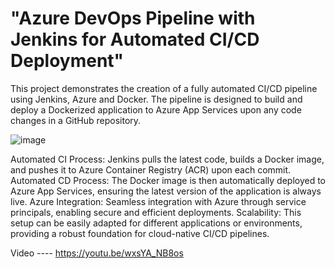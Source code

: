 # "Azure DevOps Pipeline with Jenkins for Automated CI/CD Deployment"
This project demonstrates the creation of a fully automated CI/CD pipeline using Jenkins, Azure and Docker. The pipeline is designed to build and deploy a Dockerized application to Azure App Services upon any code changes in a GitHub repository.

![image](https://github.com/user-attachments/assets/097c63fa-48e2-492f-9016-6cd003a68218)

  Automated CI Process: Jenkins pulls the latest code, builds a Docker image, and pushes it to Azure Container Registry (ACR) upon each commit.
  Automated CD Process: The Docker image is then automatically deployed to Azure App Services, ensuring the latest version of the application is always live.
  Azure Integration: Seamless integration with Azure through service principals, enabling secure and efficient deployments.
  Scalability: This setup can be easily adapted for different applications or environments, providing a robust foundation for cloud-native CI/CD pipelines.




Video ---- https://youtu.be/wxsYA_NB8os
